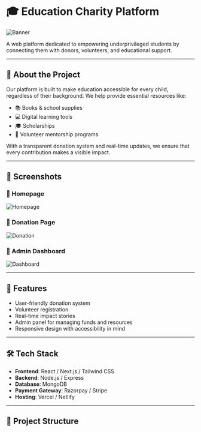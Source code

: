 # 🎓 Education Charity Platform

![Banner](./images/banner.png)

A web platform dedicated to empowering underprivileged students by connecting them with donors, volunteers, and educational support.

---

## 🌟 About the Project

Our platform is built to make education accessible for every child, regardless of their background. We help provide essential resources like:

- 📚 Books & school supplies  
- 💻 Digital learning tools  
- 🎓 Scholarships  
- 🙋 Volunteer mentorship programs  

With a transparent donation system and real-time updates, we ensure that every contribution makes a visible impact.

---

## 📸 Screenshots

### 🔹 Homepage  
![Homepage](./images/homepage.png)

### 🔹 Donation Page  
![Donation](./images/donation.png)

### 🔹 Admin Dashboard  
![Dashboard](./images/dashboard.png)

---

## 🚀 Features

- User-friendly donation system  
- Volunteer registration  
- Real-time impact stories  
- Admin panel for managing funds and resources  
- Responsive design with accessibility in mind

---

## 🛠️ Tech Stack

- **Frontend**: React / Next.js / Tailwind CSS  
- **Backend**: Node.js / Express  
- **Database**: MongoDB  
- **Payment Gateway**: Razorpay / Stripe  
- **Hosting**: Vercel / Netlify

---

## 📁 Project Structure

